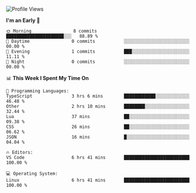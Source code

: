 <!--START_SECTION:waka-->
![Profile Views](http://img.shields.io/badge/Profile%20Views-7-blue)

**I'm an Early 🐤** 

```text
🌞 Morning                8 commits           ██████████████████████░░░   88.89 % 
🌆 Daytime                0 commits           ░░░░░░░░░░░░░░░░░░░░░░░░░   00.00 % 
🌃 Evening                1 commits           ███░░░░░░░░░░░░░░░░░░░░░░   11.11 % 
🌙 Night                  0 commits           ░░░░░░░░░░░░░░░░░░░░░░░░░   00.00 % 
```


📊 **This Week I Spent My Time On** 

```text
💬 Programming Languages: 
TypeScript               3 hrs 6 mins        ████████████░░░░░░░░░░░░░   46.48 % 
Other                    2 hrs 10 mins       ████████░░░░░░░░░░░░░░░░░   32.44 % 
Lua                      37 mins             ██░░░░░░░░░░░░░░░░░░░░░░░   09.38 % 
CSS                      26 mins             ██░░░░░░░░░░░░░░░░░░░░░░░   06.62 % 
JSON                     16 mins             █░░░░░░░░░░░░░░░░░░░░░░░░   04.04 % 

🔥 Editors: 
VS Code                  6 hrs 41 mins       █████████████████████████   100.00 % 

💻 Operating System: 
Linux                    6 hrs 41 mins       █████████████████████████   100.00 % 
```


<!--END_SECTION:waka-->

